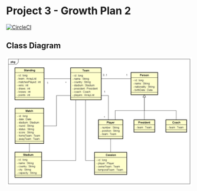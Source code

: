 # Project 3 - Growth Plan 2

[![CircleCI](https://dl.circleci.com/status-badge/img/gh/Juank544/GrowthPlan-2/tree/master.svg?style=svg)](https://dl.circleci.com/status-badge/redirect/gh/Juank544/GrowthPlan-2/tree/master)

## Class Diagram

![](/img/ClassDiagram.png)